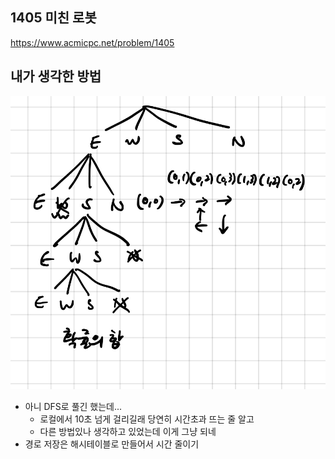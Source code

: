 ## 1405 미친 로봇

<https://www.acmicpc.net/problem/1405>

## 내가 생각한 방법

![이미지](./img.png)

- 아니 DFS로 풀긴 했는데...
  - 로컬에서 10초 넘게 걸리길래 당연히 시간초과 뜨는 줄 알고
  - 다른 방법있나 생각하고 있었는데 이게 그냥 되네
- 경로 저장은 해시테이블로 만들어서 시간 줄이기
